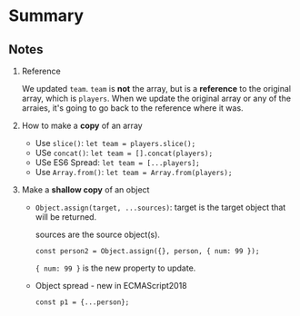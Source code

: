 # Summary

## Notes

1. Reference

    We updated `team`. `team` is **not** the array, but is a **reference** to the original array, which is `players`. When we update the original array or any of the arraies, it's going to go back to the reference where it was. 
    
2. How to make a **copy** of an array

    * Use `slice()`: `let team = players.slice();`
    * USe `concat()`: `let team = [].concat(players);`
    * USe ES6 Spread: `let team = [...players];`
    * Use `Array.from()`: `let team = Array.from(players);`

3. Make a **shallow copy** of an object

    * `Object.assign(target, ...sources)`:
        target is the target object that will be returned.
        
        sources are the source object(s).
        
        ```
        const person2 = Object.assign({}, person, { num: 99 });
        ```
        
        `{ num: 99 }` is the new property to update.
        
    * Object spread - new in ECMAScript2018
        
        `const p1 = {...person};`
